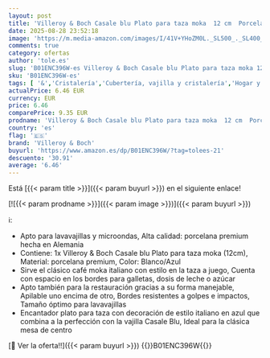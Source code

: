 ```yaml
---
layout: post
title: 'Villeroy & Boch Casale blu Plato para taza moka  12 cm  Porcelana Premium  Blanco/Azul'
date: 2025-08-28 23:52:18
image: 'https://m.media-amazon.com/images/I/41V+YHoZM0L._SL500_._SL400_.jpg'
comments: true
category: ofertas
author: 'tole.es'
slug: 'B01ENC396W-es Villeroy & Boch Casale blu Plato para taza moka 12 cm...'
sku: 'B01ENC396W-es'
tags: [ '&','Cristalería','Cubertería, vajilla y cristalería','Hogar y cocina','Platos para tazas','Tazas','boch','villeroy','villeroy & boch','🇪🇸', ]
actualPrice: 6.46 EUR
currency: EUR
price: 6.46
comparePrice: 9.35 EUR
prodname: 'Villeroy & Boch Casale blu Plato para taza moka  12 cm  Porcelana Premium  Blanco/Azul'
country: 'es'
flag: '🇪🇸'
brand: 'Villeroy & Boch'
buyurl: 'https://www.amazon.es/dp/B01ENC396W/?tag=tolees-21'
descuento: '30.91'
average: '6.46'
---
```


Está [{{< param title >}}]({{< param buyurl >}}) en el siguiente enlace!

[![{{< param prodname >}}]({{< param image >}})]({{< param buyurl >}})

ℹ️:

- Apto para lavavajillas y microondas, Alta calidad: porcelana premium hecha en Alemania
- Contiene: 1x Villeroy & Boch Casale blu Plato para taza moka (12cm), Material: porcelana premium, Color: Blanco/Azul
- Sirve el clásico café moka italiano con estilo en la taza a juego, Cuenta con espacio en los bordes para galletas, dosis de leche o azúcar
- Apto también para la restauración gracias a su forma manejable, Apilable uno encima de otro, Bordes resistentes a golpes e impactos, Tamaño óptimo para lavavajillas
- Encantador plato para taza con decoración de estilo italiano en azul que combina a la perfección con la vajilla Casale Blu, Ideal para la clásica mesa de centro

[🛒 Ver la oferta!!]({{< param buyurl >}})
{{<world>}}B01ENC396W{{</world>}}
